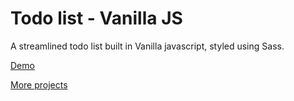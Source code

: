 # Todo list - Vanilla JS

A streamlined todo list built in Vanilla javascript, styled using Sass.

[Demo](https://ux7yh.csb.app/)

[More projects](https://devtones.me)
